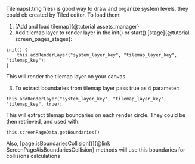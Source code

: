 Tilemaps(.tmg files) is good way to draw and organize system levels, they could eb created by Tiled editor. To load them:
1. [Add and load tilemap]{@tutorial assets_manager}
2. Add tilemap layer to render layer in the init() or start() [stage]{@tutorial screen_pages_stages}:
```
init() {
    this.addRenderLayer("system_layer_key", "tilemap_layer_key", "tilemap_key");
}
```
This will render the tilemap layer on your canvas.

3. To extract boundaries from tilemap layer pass true as 4 parameter:
```
this.addRenderLayer("system_layer_key", "tilemap_layer_key", "tilemap_key", true);
```
This will extract tilemap boundaries on each render circle. They could be then retrieved, and used with:
```
this.screenPageData.getBoundaries()
```
Also, [page.isBoundariesCollision()]{@link ScreenPage#isBoundariesCollision} methods will use this boundaries for collisions calculations